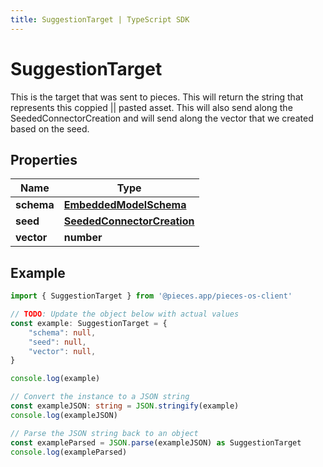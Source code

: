```yaml
---
title: SuggestionTarget | TypeScript SDK
---
```



# SuggestionTarget

This is the target that was sent to pieces. This will return the string that represents this coppied || pasted asset. This will also send along the SeededConnectorCreation and will send along the vector that we created based on the seed.

## Properties

Name | Type
------------ | -------------
**schema** | [**EmbeddedModelSchema**](EmbeddedModelSchema)
**seed** | [**SeededConnectorCreation**](SeededConnectorCreation)
**vector** | **number**

## Example

```typescript
import { SuggestionTarget } from '@pieces.app/pieces-os-client'

// TODO: Update the object below with actual values
const example: SuggestionTarget = {
    "schema": null,
    "seed": null,
    "vector": null,
}

console.log(example)

// Convert the instance to a JSON string
const exampleJSON: string = JSON.stringify(example)
console.log(exampleJSON)

// Parse the JSON string back to an object
const exampleParsed = JSON.parse(exampleJSON) as SuggestionTarget
console.log(exampleParsed)
```


